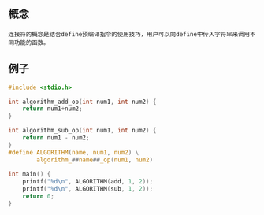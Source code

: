 ## 概念
    连接符的概念是结合define预编译指令的使用技巧，用户可以向define中传入字符串来调用不同功能的函数。

## 例子
```c
#include <stdio.h>

int algorithm_add_op(int num1, int num2) {
    return num1+num2;
}

int algorithm_sub_op(int num1, int num2) {
    return num1 - num2;
}
#define ALGORITHM(name, num1, num2) \
        algorithm_##name##_op(num1, num2)
    
int main() {
    printf("%d\n", ALGORITHM(add, 1, 2));
    printf("%d\n", ALGORITHM(sub, 1, 2));
    return 0;
}
```